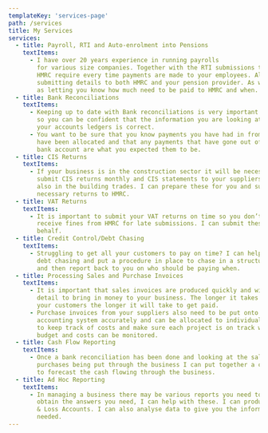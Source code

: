 ```yaml
---
templateKey: 'services-page'
path: /services
title: My Services
services:
  - title: Payroll, RTI and Auto-enrolment into Pensions
    textItems:
      - I have over 20 years experience in running payrolls
        for various size companies. Together with the RTI submissions that
        HMRC require every time payments are made to your employees. Also
        submitting details to both HMRC and your pension provider. As well
        as letting you know how much need to be paid to HMRC and when.
  - title: Bank Reconciliations
    textItems:
      - Keeping up to date with Bank reconciliations is very important
        so you can be confident that the information you are looking at on
        your accounts ledgers is correct.
      - You want to be sure that you know payments you have had in from customers
        have been allocated and that any payments that have gone out of your
        bank account are what you expected them to be.
  - title: CIS Returns
    textItems:
      - If your business is in the construction sector it will be necessary to
        submit CIS returns monthly and CIS statements to your suppliers who are
        also in the building trades. I can prepare these for you and submit the
        necessary returns to HMRC.
  - title: VAT Returns
    textItems:
      - It is important to submit your VAT returns on time so you don’t not
        receive fines from HMRC for late submissions. I can submit these on your
        behalf.
  - title: Credit Control/Debt Chasing
    textItems:
      - Struggling to get all your customers to pay on time? I can help with
        debt chasing and put a procedure in place to chase in a structured way
        and then report back to you on who should be paying when.
  - title: Processing Sales and Purchase Invoices
    textItems:
      - It is important that sales invoices are produced quickly and with enough
        detail to bring in money to your business. The longer it takes to bill
        your customers the longer it will take to get paid.
      - Purchase invoices from your suppliers also need to be put onto your
        accounting system accurately and can be allocated to individual projects
        to keep track of costs and make sure each project is on track with your
        budget and costs can be monitored.
  - title: Cash Flow Reporting
    textItems:
      - Once a bank reconciliation has been done and looking at the sales and
        purchases being put through the business I can put together a cash flow
        to forecast the cash flowing through the business.
  - title: Ad Hoc Reporting
    textItems:
      - In managing a business there may be various reports you need to help you
        obtain the answers you need, I can help with these. I can produce Profit
        & Loss Accounts. I can also analyse data to give you the information
        needed.
---
```


